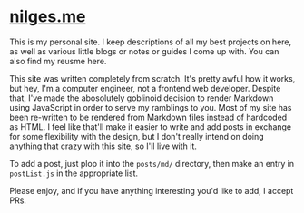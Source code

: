 # [nilges.me](https://nilges.me)

This is my personal site. I keep descriptions of all my best projects on here, as well as various little blogs or notes or guides I come up with. You can also find my reusme here.

This site was written completely from scratch. It's pretty awful how it works, but hey, I'm a computer engineer, not a frontend web developer. Despite that, I've made the abosolutely goblinoid decision to render Markdown using JavaScript in order to serve my ramblings to you. Most of my site has been re-written to be rendered from Markdown files instead of hardcoded as HTML. I feel like that'll make it easier to write and add posts in exchange for some flexibility with the design, but I don't really intend on doing anything that crazy with this site, so I'll live with it.

To add a post, just plop it into the `posts/md/` directory, then make an entry in `postList.js` in the appropriate list. 

Please enjoy, and if you have anything interesting you'd like to add, I accept PRs.

